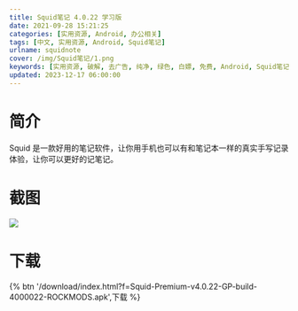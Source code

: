 ```yaml
---
title: Squid笔记 4.0.22 学习版
date: 2021-09-28 15:21:25
categories: [实用资源, Android, 办公相关]
tags: [中文, 实用资源, Android, Squid笔记]
urlname: squidnote
cover: /img/Squid笔记/1.png
keywords: [实用资源, 破解, 去广告, 纯净, 绿色, 白嫖, 免费, Android, Squid笔记]
updated: 2023-12-17 06:00:00
---
```


# 简介

Squid 是一款好用的笔记软件，让你用手机也可以有和笔记本一样的真实手写记录体验，让你可以更好的记笔记。

# 截图

![](/img/Squid笔记/2.png)

# 下载

{% btn '/download/index.html?f=Squid-Premium-v4.0.22-GP-build-4000022-ROCKMODS.apk',下载 %}
